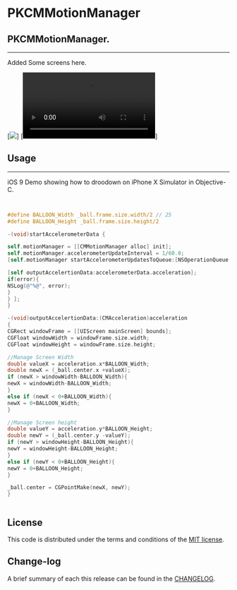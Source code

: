 
PKCMMotionManager
=========

## PKCMMotionManager.
------------
 Added Some screens here.
 
[![](https://github.com/pawankv89/PKCMMotionManager/blob/master/Screens/1.png)]
[![](https://github.com/pawankv89/PKCMMotionManager/blob/master/Screens/2.MP4)]

## Usage
------------
 iOS 9 Demo showing how to droodown on iPhone X Simulator in  Objective-C.


```objective-c


#define BALLOON_Width _ball.frame.size.width/2 // 25
#define BALLOON_Height _ball.frame.size.height/2

-(void)startAccelerometerData {

self.motionManager = [[CMMotionManager alloc] init];
self.motionManager.accelerometerUpdateInterval = 1/60.0;
[self.motionManager startAccelerometerUpdatesToQueue:[NSOperationQueue currentQueue] withHandler:^(CMAccelerometerData *accelerometerData, NSError *error) {

[self outputAccelertionData:accelerometerData.acceleration];
if(error){
NSLog(@"%@", error);
}
} ];
}

-(void)outputAccelertionData:(CMAcceleration)acceleration
{
CGRect windowFrame = [[UIScreen mainScreen] bounds];
CGFloat windowWidth = windowFrame.size.width;
CGFloat windowHeight = windowFrame.size.height;

//Manage Screen Width
double valueX = acceleration.x*BALLOON_Width;
double newX = (_ball.center.x +valueX);
if (newX > windowWidth-BALLOON_Width){
newX = windowWidth-BALLOON_Width;
}
else if (newX < 0+BALLOON_Width){
newX = 0+BALLOON_Width;
}

//Manage Screen height
double valueY = acceleration.y*BALLOON_Height;
double newY = (_ball.center.y -valueY);
if (newY > windowHeight-BALLOON_Height){
newY = windowHeight-BALLOON_Height;
}
else if (newY < 0+BALLOON_Height){
newY = 0+BALLOON_Height;
}

_ball.center = CGPointMake(newX, newY);
}


```

```objective-c

```

## License

This code is distributed under the terms and conditions of the [MIT license](LICENSE).

## Change-log

A brief summary of each this release can be found in the [CHANGELOG](CHANGELOG.mdown). 
